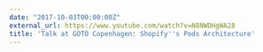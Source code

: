 ```yaml
---
date: "2017-10-03T00:00:00Z"
external_url: https://www.youtube.com/watch?v=N8NWDHgWA28
title: 'Talk at GOTO Copenhagen: Shopify''s Pods Architecture'
---
```

